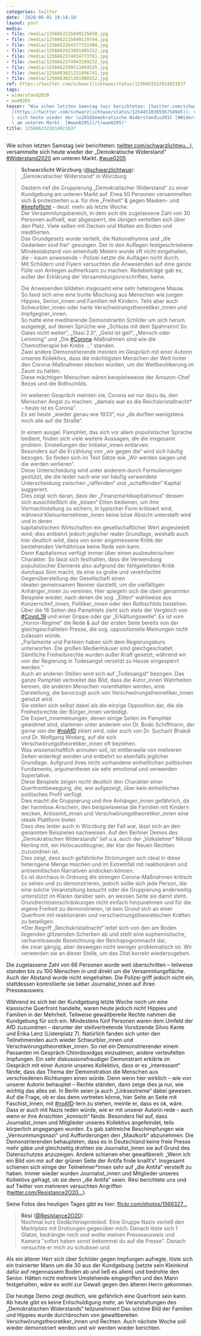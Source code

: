 ```yaml
---
categories: twitter
date: '2020-05-02 19:14:18'
layout: post
media:
- file: /media/1256662215849115650.jpg
- file: /media/1256662215849119744.jpg
- file: /media/1256662264377151494.jpg
- file: /media/1256662923801485312.jpg
- file: /media/1256662374934773761.jpg
- file: /media/1256662374943199232.jpg
- file: /media/1256662399513493515.jpg
- file: /media/1256663021251956741.jpg
- file: /media/1256663021381988352.jpg
ref: https://twitter.com/schwarzlichtwue/status/1256663322814021637
tags:
- widerstand2020
- wue0205
teaser: "Wie schon letzten Samstag (wir berichteten: [twitter.com/schwarzlichtwu\u2026\
  ](https://twitter.com/schwarzlichtwue/status/1254451036556754945)), versammelte\
  \ sich heute wieder der \u201EDemokratische Widerstand\u201C [#Widerstand2020](/t/widerstand2020)\
  \ am unteren Markt. [#wue0205](/t/wue0205)"
title: 1256663322814021637
---
```

Wie schon letzten Samstag (wir berichteten: [twitter.com/schwarzlichtwu…](https://twitter.com/schwarzlichtwue/status/1254451036556754945)), versammelte sich heute wieder der „Demokratische Widerstand“ [#Widerstand2020](/t/widerstand2020) am unteren Markt. [#wue0205](/t/wue0205)
> <b>Schwarzlicht Würzburg</b> ([@schwarzlichtwue](https://twitter.com/schwarzlichtwue)):  
>„Demokratischer Widerstand“ in Würzburg  
>  
>  
>  
>Gestern rief die Gruppierung „Demokratischer Widerstand“ zu einer Kundgebung am unteren Markt auf. Etwa 50 Personen versammelten sich &amp; protestierten u.a. für ihre „Freiheit“ &amp; gegen Masken- und [#Impfpflicht](/t/impfpflicht) – deutl. mehr als letzte Woche.   
>Der Versammlungsbereich, in dem sich die zugelassene Zahl von 30 Personen aufhielt, war abgesperrt, die übrigen verteilten sich über den Platz. Viele saßen mit Decken und Matten am Boden und meditierten.   
>Das Grundgesetz wurde verteilt, die Nationalhymne und „die Gedanken sind frei“ gesungen. Der in den Auflagen festgeschriebene Mindestabstand von eineinhalb Metern wurde oft nicht eingehalten, die – kaum anwesende – Polizei setzte die Auflagen nicht durch.   
>Mit Schildern und Flyern versuchten die Anwesenden auf eine ganze Fülle von Anliegen aufmerksam zu machen. Redebeiträge gab es, außer der Erklärung der Versammlungsvorschriften, keine.  
>  
>   
>  
>Die Anwesenden bildeten insgesamt eine sehr heterogene Masse.   
>So fand sich eine eine bunte Mischung aus Menschen wie jungen Hippies, Senior_innen und Familien mit Kindern. Teils aber auch Schwurbler_innen oder harte Verschwörungstheoretiker_innen und Impfgegner_innen.   
>So hatte eine meditierende Demonstrantin Schilder um sich herum ausgelegt, auf denen Sprüche wie „Schluss mit dem Spahnsinn! So Gates nicht weiter“, „Stasi 2.0“, „Geist ist geil“, „Mensch oder Lemming“ und „Die [#Corona](/t/corona)-Maßnahmen sind wie die Chemotherapie bei Krebs ...“ standen.   
>Zwei andere Demonstrierende meinten im Gespräch mit einer Autorin unseres Kollektivs, dass die mächtigsten Menschen der Welt hinter den Corona-Maßnahmen stecken würden, um die Weltbevölkerung im Zaum zu halten.   
>Diese mächtigen Menschen wären beispielsweise der Amazon-Chef Bezos und die Rothschilds.   
>  
>Im weiteren Gespräch meinten sie, Corona sei nur dazu da, den Menschen Angst zu machen: „damals war es die Reichskristallnacht\* – heute ist es Corona“.  
>Es sei heute „wieder genau wie 1933“, nur „da durften wenigstens noch alle auf die Straße“.   
>  
>  
>  
>In einem ausgel. Pamphlet, das sich vor allem populistischer Sprache bedient, finden sich viele weitere Aussagen, die die insgesamt problem. Einstellungen der Initiator_innen entlarven.   
>Besonders auf die Erzählung von „wir gegen die“ wird sich häufig bezogen. So finden sich im Text Sätze wie „Wir werden siegen und die werden verlieren“.  
>Diese Unterscheidung wird unter anderem durch Formulierungen gestützt, die die leider nach wie vor häufig verwendete Unterscheidung zwischen „raffenden“ und „schaffenden“ Kapital suggeriert.  
>Dies zeigt sich daran, dass der „Finanzmarktkapitalismus“ dessen sich ausschließlich die „bösen“ Eliten bedienen, um ihre Vormachtstellung zu sichern, in typischer Form kritisiert wird, während  Kleinunternehmer_innen keine böse Absicht unterstellt wird und in deren   
> kapitalistischen Wirtschaften ein gesellschaftlicher Wert angesiedelt wird; dies entbehrt jedoch jeglicher realer Grundlage, weshalb auch hier deutlich wird, dass von einer angemessene Kritik der bestehenden Verhältnisse keine Rede sein kann.  
>Denn Kapitalismus verfügt immer über einen ausbeuterischen Charakter. So lässt sich festhalten, dass die Verwendung populistischer Elemente also aufgrund der fehlgeleiteten Kritik durchaus Sinn macht, da eine so grobe und vereinfachte Gegenüberstellung der Gesellschaft einen   
> idealen gemeinsamen Nenner darstellt, um die vielfältigen Anhänger_innen zu vereinen. Hier spiegeln sich die oben genannten Beispiele wieder, nach denen die sog. „Eliten“ wahlweise aus Konzernchef_innen, Politiker_innen oder den Rothschilds bestehen.  
>Über die 16 Seiten des Pamphlets zieht sich stets der Vergleich von [#Covid_19](/t/covid_19) und einer Grippe oder gar „Erkältungswelle“. Es ist vom „Horror-Regime“ die Rede &amp; auf der ersten Seite bereits von der gleichgeschalteten Presse, die sog. oppositionelle Meinungen nicht zulassen würde.  
>„Parlamente und Parteien haben sich dem Regierungskurs unterworfen. Die großen Medienhäuser sind gleichgeschaltet. Sämtliche Freiheitsrechte wurden außer Kraft gesetzt, während wir von der Regierung in Todesangst versetzt zu Hause eingesperrt werden.“  
>Auch an anderen Stellen wird sich auf „Todesangst“ bezogen. Das ganze Pamphlet verbreitet das Bild, dass die Autor_innen Wahrheiten kennen, die anderen Menschen vorenthalten werden, eine Darstellung, die bevorzugt auch von Verschwörungstheoretiker_innen genutzt wird.  
>Sie stellen sich selbst dabei als die einzige Opposition dar, die die Freiheitsrechte der Bürger_innen verteidigt.  
>Die Expert_innemeinungen, denen einige Seiten im Pamphlet gewidmet sind, stammen unter anderem von Dr. Bodo Schiffmann, der gerne von der [#noAfD](/t/noafd) zitiert wird, oder auch von Dr. Sucharit Bhakdi und Dr. Wolfgang Wodarg, auf die sich Verschwörungstheoretiker_innen oft beziehen.  
>Was wissenschaftlich anmuten soll, ist mittlerweile von mehreren Seiten widerlegt worden und entbehrt so ebenfalls jeglicher Grundlage. Aufgrund ihres nicht vorhandene einheitlichen politischen Fundaments, argumentieren sie sehr emotional und verwenden Superlative.  
>Diese Beispiele zeigen recht deutlich den Charakter einer Querfrontbewegung, die, wie aufgezeigt, über kein einheitliches politisches Profil verfügt.  
>Dies macht die Gruppierung und ihre Anhänger_innen gefährlich, da der harmlose Anschein, den beispielsweise die Familien mit Kindern wecken, Antisemit_innen und Verschwörungstheoretiker_innen eine ideale Plattform bietet.  
>Dass dies leider auch in Würzburg der Fall war, lässt sich an den genannten Beispielen nachweisen. Auf den Berliner Demos des „Demokratischen Widerstands“ lief u.a. auch der „Volkslehrer“ Nikolai Nerling mit, ein Holocaustleugner, der klar der Neuen Rechten zuzuordnen ist.  
>Dies zeigt, dass auch gefährliche Strömungen sich ideal in diese heterogene Menge mischen und im Extremfall mit reaktionären und antisemitischen Narrativen andocken können.  
>Es ist durchaus in Ordnung die strengen Corona-Maßnahmen kritisch zu sehen und zu demonstrieren, jedoch sollte sich jede Person, die eine solche Veranstaltung besucht oder die Gruppierung anderweitig unterstützt im Klaren darüber sein, an wessen Seite sie damit steht.  
>Grundrechtseinschränkungen nicht einfach hinzunehmen und für die eigene Freiheit zu demonstrieren, ist kein Grund sich an einer Querfront mit reaktionären und verschwörungstheoretischen Kräften zu beteiligen.  
>\*Der Begriff „Reichskristallnacht“ leitet sich von den am Boden liegenden glitzernden Scherben ab und stellt eine euphemistische, verharmlosende Bezeichnung der Reichspogromnacht dar,   
> die zwar gängig, aber deswegen nicht weniger problematisch ist. Wir verwenden sie an dieser Stelle, um das Zitat korrekt wiederzugeben.  


Die zugelassene Zahl von 66 Personen wurde weit überschritten – teilweise standen bis zu 100 Menschen in und direkt um die Versammlungsfläche. Auch der Abstand wurde nicht eingehalten. 
Die Polizei griff jedoch nicht ein, stattdessen kontrollierte sie lieber Journalist_innen auf ihren Presseausweis.



Während es sich bei der Kundgebung letzte Woche noch um eine klassische Querfront handelte, waren heute jedoch nicht Hippies und Familien in der Mehrheit. 
Teilweise gewaltbereite Rechte nahmen die Kundgebung für sich ein. Mindestens fünf Personen waren dem Umfeld der AfD zuzuordnen – darunter der stellvertretende Vorsitzende Silvio Kante und Erika Lenz (Listenplatz 7).
Natürlich fanden sich unter den Teilnehmenden auch wieder Schwurbler_innen und Verschwörungstheoretiker_innen. So riet ein Demonstrierender einem Passanten im Gespräch Chlordioxidgas einzuatmen, andere verteufelten Impfungen. 
Ein sehr diskussionsfreudiger Demonstrant erklärte im Gespräch mit einer Autorin unseres Kollektivs, dass er es „interessant“ fände, dass das Thema der Demonstration die Menschen aus verschiedenen Richtungen einen würde.
Denn wenn hier wirklich – wie von unserer Autorin behauptet – Rechte ständen, dann zeige dies ja nur, wie wichtig das alles sei. In Berlin seien ja auch „Linksextreme“ dabei gewesen.
Auf die Frage, ob er das denn vertreten könne, hier Seite an Seite mit Faschist_innen, mit [#noAfD](/t/noafd)-lern zu stehen, meinte er, dass es ok, wäre. Dass er auch mit Nazis reden würde, wie er mit unserer Autorin rede – auch wenn er ihre Ansichten „komisch“ fände.
Besonders fiel auf, dass Journalist_innen und Mitglieder unseres Kollektivs angefeindet, teils körperlich angegangen wurden. Es gab zahlreiche Beschimpfungen wie „Vermummungsnazi“ und Aufforderungen den „Maulkorb“ abzunehmen.
Die Demonstrierenden behaupteten, dass es in Deutschland keine freie Presse mehr gäbe und gleichzeitig drohten sie Journalist_innen sie auf Grund des Datenschutzes anzuzeigen.
Andere schienen eher gewaltbereit: „Wenn ich ein Bild von mir auf der grünen Seite der Antifa finde knallt‘s“. Insgesamt schienen sich einige der Teilnehmer\*innen sehr auf „die Antifa“ versteift zu haben.
Immer wieder wurden Journalist_innen und Mitglieder unseres Kollektivs gefragt, ob sie denn „die Antifa“ seien. Rési berichtete uns und auf Twitter von mehreren versuchten Angriffen ([twitter.com/Resistance2O20…](https://twitter.com/Resistance2O20/status/1256606889007296516?s=19)).

Seine Fotos des heutigen Tages gibt es hier: [flickr.com/photos/1566327…](https://www.flickr.com/photos/156632786@N03/albums/72157714135175432)
> <b>Rési</b> ([@Resistance2O20](https://twitter.com/Resistance2O20)):  
>Nochmal kurz Gedächtnisprotokoll. Eine Gruppe Nazis verließ den Marktplatz mit Drohungen gegenüber mich. Danach löste sich 1 Glatze, bedrängte mich und wollte meinen Presseausweis und Kamera "sofort haben sonst bekommst du auf die Fresse". Danach versuchte er mich zu schubsen und  


Als ein älterer Herr sich über Schilder gegen Impfungen aufregte, löste sich ein trainierter Mann um die 30 aus der Kundgebung (setzte sein Kleinkind dafür auf regennassem Boden ab und ließ es allein) und bedrohte den Senior.
Hätten nicht mehrere Umstehende eingegriffen und den Mann festgehalten, wäre es wohl zur Gewalt gegen den älteren Herrn gekommen.



Die heutige Demo zeigt deutlich, wie gefährlich eine Querfront sein kann.
Ab heute gibt es keine Entschuldigung mehr, an Veranstaltungen des „Demokratischen Widerstands“ teilzunehmen! Das schöne Bild der Familien und Hippies wurde durchbrochen von gewaltbereiten Verschwörungstheoretiker_innen und Rechten.
Auch nächste Woche soll wieder demonstriert werden und wir werden wieder berichten.